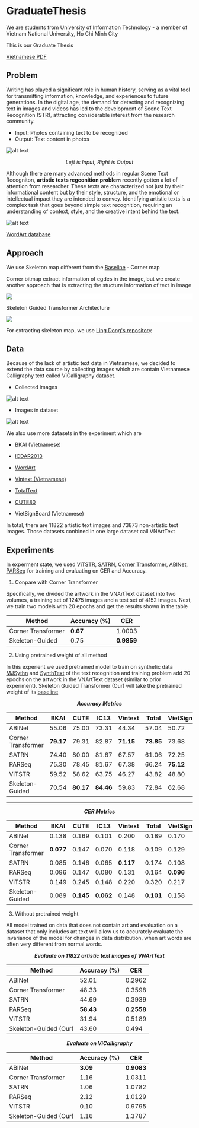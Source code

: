 # GraduateThesis

We are students from University of Information Technology -  a member of Vietnam National University, Ho Chi Minh City

This is our Graduate Thesis

[Vietnamese PDF](KLTN_2023_Finish_1.pdf)

## Problem

Writing has played a significant role in human history, serving as a vital tool for transmitting information, knowledge, and experiences to future generations. In the digital age, the demand for detecting and recognizing text in images and videos has led to the development of Scene Text Recognition (STR), attracting considerable interest from the research community.

- Input: Photos containing text to be recognized
- Output: Text content in photos

![alt text](images/STR_Input_Output.png)
<p style="text-align: center;">
    <i>Left is Input, Right is Output</i>
</p>

Although there are many advanced methods in regular Scene Text Recogniton, <b>artistic texts regconition problem</b> recently gotten a lot of attention from researcher. These texts are characterized not just by their informational content but by their style, structure, and the emotional or intellectual impact they are intended to convey. Identifying artistic texts is a complex task that goes beyond simple text recognition, requiring an understanding of context, style, and the creative intent behind the text.

![alt text](images/WordArtDatasetSamples.png)

[WordArt database](https://arxiv.org/abs/2208.00438#)


## Approach

We use Skeleton map different from the [Baseline](https://arxiv.org/abs/2208.00438#) - Corner map

Corner bitmap extract information of egdes in the image, but we create another approach that is extracting the stucture information of text in image

<p style="background-color: white;">
    <img src="images/idea_example.png"></img>
</p>

Skeleton Guided Transformer Architecture

<p style="background-color: white;">
    <img src="images/Skeleton_Transformer_Pipeline.png"></img>
</p>

For extracting skeleton map, we use [Ling Dong's repository](https://github.com/LingDong-/skeleton-tracing)


## Data

Because of the lack of artistic text data in Vietnamese, we decided to extend the data source by collecting images which are contain Vietnamese Calligraphy text called ViCalligraphy dataset.

 - Collected images

![alt text](images/collect_calligraphy_data.png)

 - Images in dataset

![alt text](images/vicalligraphy.png)

<!-- Data is available in this [link](https://) -->

We also use more datasets in the experiment
which are 
- BKAI (Vietnamese)

- [ICDAR2013](https://ieeexplore.ieee.org/document/6628859)

- [WordArt](https://arxiv.org/abs/2208.00438#)

- [Vintext (Vietnamese)](https://openaccess.thecvf.com/content/CVPR2021/papers/Nguyen_Dictionary-Guided_Scene_Text_Recognition_CVPR_2021_paper.pdf)

- [TotalText](https://arxiv.org/abs/1710.10400v1)

- [CUTE80](https://www.semanticscholar.org/paper/A-robust-arbitrary-text-detection-system-for-scene-Risnumawan-Shivakumara/4077447a36920c6805387bbf25948d09180b6b17)

- VietSignBoard (Vietnamese)

In total, there are 11822 artistic text images and 73873 non-artistic text images. Those datasets conbined in one large dataset call VNArtText

## Experiments

In experment state, we used [ViTSTR](https://arxiv.org/abs/2105.08582), [SATRN](https://arxiv.org/abs/1910.04396), [Corner Transformer](https://arxiv.org/abs/2208.00438#), [ABINet](https://arxiv.org/abs/2103.06495), [PARSeq](https://arxiv.org/abs/2207.06966) for training and evaluating on CER and Accuracy.

1. Conpare with Corner Transformer

Specifically, we divided the artwork in the VNArtText dataset into two volumes, a training set of 12475 images and a test set of 4152 images. Next, we train two models with 20 epochs and get the results shown in the table

| Method | Accuracy (\%) | CER |
|--------|---------------|-----|
| Corner Transformer | <b>0.67</b> | 1.0003|
| Skeleton-Guided | 0.75 | <b>0.9859</b> |

2. Using pretrained weight of all method


In this experient we used pretrained model to train on synthetic data [MJSythn](https://arxiv.org/abs/1406.2227) and [SynthText](https://arxiv.org/abs/1604.06646) of the text recognition and training problem add 20 epochs on the artwork in the VNArtText dataset (similar to
prior experiment). Skeleton Guided Transformer (Our) will take the pretrained weight of its [baseline](https://arxiv.org/abs/2208.00438#)

<p style="text-align: center;">
    <b><i>Accuracy Metrics</i></b>
</p>

| Method | BKAI | CUTE | IC13 | Vintext | Total | VietSignBoard | WordArt | All |
|--------|------|------|------|---------|-------|---------------|---------|-----|
| ABINet  | 55.06 |	75.00 |	73.31 |	44.34 |	57.04 |	50.72 |	65.85 |	58.09 |
| Corner Transformer  | <b>79.17</b> |	79.31 |	82.87 |	<b>71.15</b> |	<b>73.85</b> |	73.68 |	<b>71.14</b> | <b>73.31</b> |
| SATRN  | 74.40 |	80.00 |	81.67 |	67.57 |	61.06 |	72.25 |	67.77 |	68.55 |
| PARSeq  | 75.30 |	78.45 |	81.67 |	67.38 |	66.24 |	<b>75.12</b> |	69.69 |	70.23 |
| ViTSTR  | 59.52 |	58.62 |	63.75 |	46.27 |	43.82 |	48.80 |	53.28 |	51.01 |
| Skeleton-Guided  | 70.54 | <b>80.17</b> |	<b>84.46</b> |	59.83 |	72.84 |	62.68 |	70.95 |	69.12 |

----------------------------------------------------------

<p style="text-align: center;">
    <b><i>CER Metrics</i></b>
</p>

| Method | BKAI | CUTE | IC13 | Vintext | Total | VietSignBoard | WordArt | All |
|--------|------|------|------|---------|-------|---------------|---------|-----|
| ABINet |  0.138| 0.169| 0.101| 0.200| 0.189| 0.170| 0.144| 0.163 |
| Corner Transformer |   <b>0.077</b>| 0.147| 0.070| 0.118| 0.109| 0.129| 0.130|  <b>0.116</b>  |
| SATRN |  0.085| 0.146| 0.065|  <b>0.117</b>| 0.174| 0.108| 0.134| 0.130 |
| PARSeq |  0.096| 0.147| 0.080| 0.131| 0.164|  <b>0.096</b>| 0.126| 0.129 |
| ViTSTR |  0.149| 0.245| 0.148| 0.220| 0.320| 0.217| 0.220| 0.232 |
| Skeleton-Guided |  0.089|  <b>0.145</b>|  <b>0.062</b>| 0.148|  <b>0.101</b>| 0.158|  <b>0.125</b>| 0.120 |

3. Without pretrained weight

All model trained on data that does not contain art and evaluation on a dataset that only includes art text will allow us to accurately evaluate the invariance of the model for changes in data distribution, when art words are often very different from normal words.

<p style="text-align: center;">
    <b><i>Evaluate on 11822 artistic text images of VNArtText</i></b>
</p>

| Method | Accuracy (\%) | CER |
|--------|---------------|-----|
| ABINet | 52.01 | 0.2962 | 
| Corner Transformer | 48.33 | 0.3598 | 
| SATRN | 44.69 | 0.3939 | 
| PARSeq | <b>58.43</b> | <b>0.2558</b> | 
| ViTSTR | 31.94 | 0.5189 | 
| Skeleton-Guided (Our) | 43.60 | 0.494|


<p style="text-align: center;">
    <b><i>Evaluate on ViCalligraphy</i></b>
</p>

| Method | Accuracy (\%) | CER |
|--------|---------------|-----|
| ABINet | <b>3.09</b> | <b>0.9083</b> |
| Corner Transformer | 1.16 | 1.0311 |
| SATRN | 1.06 | 1.0782 |
| PARSeq | 2.12 | 1.0129 |
| ViTSTR | 0.10 | 0.9795 |
| Skeleton-Guided (Our) | 1.16 | 1.3787 |